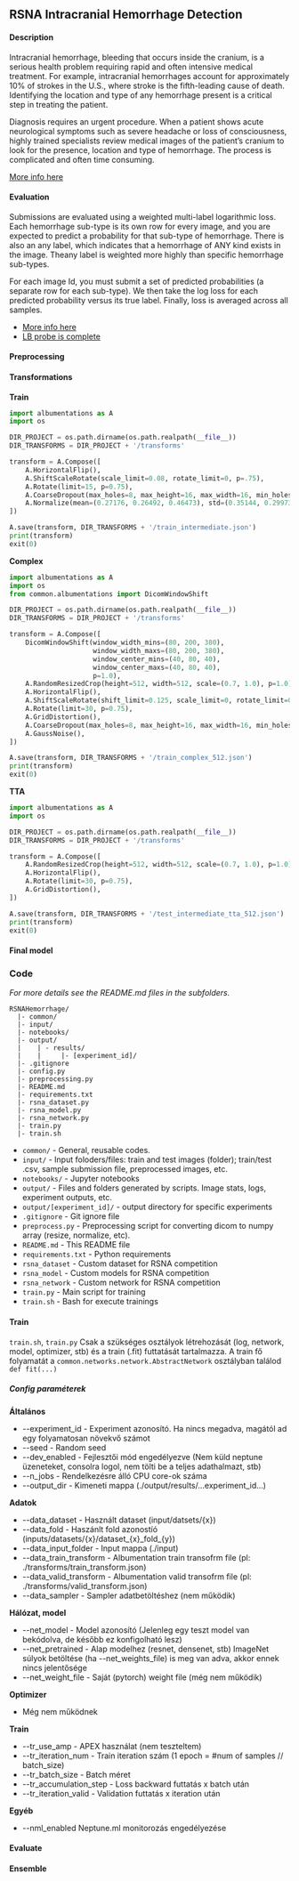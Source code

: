## RSNA Intracranial Hemorrhage Detection

#### Description
Intracranial hemorrhage, bleeding that occurs inside the cranium, is a serious health problem requiring rapid and often intensive medical treatment. For example, intracranial hemorrhages account for approximately 10% of strokes in the U.S., where stroke is the fifth-leading cause of death. Identifying the location and type of any hemorrhage present is a critical step in treating the patient.

Diagnosis requires an urgent procedure. When a patient shows acute neurological symptoms such as severe headache or loss of consciousness, highly trained specialists review medical images of the patient’s cranium to look for the presence, location and type of hemorrhage. The process is complicated and often time consuming.

[More info here](https://www.kaggle.com/c/rsna-intracranial-hemorrhage-detection/overview)

#### Evaluation
Submissions are evaluated using a weighted multi-label logarithmic loss. Each hemorrhage sub-type is its own row for every image, and you are expected to predict a probability for that sub-type of hemorrhage. There is also an any label, which indicates that a hemorrhage of ANY kind exists in the image. Theany label is weighted more highly than specific hemorrhage sub-types.

For each image Id, you must submit a set of predicted probabilities (a separate row for each sub-type). We then take the log loss for each predicted probability versus its true label. Finally, loss is averaged across all samples.

- [More info here](https://www.kaggle.com/c/rsna-intracranial-hemorrhage-detection/overview/evaluation)
- [LB probe is complete](https://www.kaggle.com/c/rsna-intracranial-hemorrhage-detection/discussion/110461)

#### Preprocessing

#### Transformations

**Train**
```python
import albumentations as A
import os

DIR_PROJECT = os.path.dirname(os.path.realpath(__file__))
DIR_TRANSFORMS = DIR_PROJECT + '/transforms'

transform = A.Compose([
    A.HorizontalFlip(),
    A.ShiftScaleRotate(scale_limit=0.08, rotate_limit=0, p=.75),
    A.Rotate(limit=15, p=0.75),
    A.CoarseDropout(max_holes=8, max_height=16, max_width=16, min_holes=4, min_height=8, min_width=8),
    A.Normalize(mean=(0.27176, 0.26492, 0.46473), std=(0.35144, 0.29973, 0.23607), p=1.0)
])

A.save(transform, DIR_TRANSFORMS + '/train_intermediate.json')
print(transform)
exit(0)

```

**Complex**
```python
import albumentations as A
import os
from common.albumentations import DicomWindowShift

DIR_PROJECT = os.path.dirname(os.path.realpath(__file__))
DIR_TRANSFORMS = DIR_PROJECT + '/transforms'

transform = A.Compose([
    DicomWindowShift(window_width_mins=(80, 200, 380),
                     window_width_maxs=(80, 200, 380),
                     window_center_mins=(40, 80, 40),
                     window_center_maxs=(40, 80, 40),
                     p=1.0),
    A.RandomResizedCrop(height=512, width=512, scale=(0.7, 1.0), p=1.0),
    A.HorizontalFlip(),
    A.ShiftScaleRotate(shift_limit=0.125, scale_limit=0, rotate_limit=0, p=.6),
    A.Rotate(limit=30, p=0.75),
    A.GridDistortion(),
    A.CoarseDropout(max_holes=8, max_height=16, max_width=16, min_holes=4, min_height=8, min_width=8),
    A.GaussNoise(),
])

A.save(transform, DIR_TRANSFORMS + '/train_complex_512.json')
print(transform)
exit(0)
```

**TTA**
```python
import albumentations as A
import os

DIR_PROJECT = os.path.dirname(os.path.realpath(__file__))
DIR_TRANSFORMS = DIR_PROJECT + '/transforms'

transform = A.Compose([
    A.RandomResizedCrop(height=512, width=512, scale=(0.7, 1.0), p=1.0),
    A.HorizontalFlip(),
    A.Rotate(limit=30, p=0.75),
    A.GridDistortion(),
])

A.save(transform, DIR_TRANSFORMS + '/test_intermediate_tta_512.json')
print(transform)
exit(0)
```

#### Final model

### Code
*For more details see the README.md files in the subfolders.*
```
RSNAHemorrhage/
  |- common/
  |- input/
  |- notebooks/
  |- output/
  |    | - results/
  |    |     |- [experiment_id]/
  |- .gitignore
  |- config.py
  |- preprocessing.py
  |- README.md
  |- requirements.txt
  |- rsna_dataset.py
  |- rsna_model.py
  |- rsna_network.py
  |- train.py
  |- train.sh
```

- `common/` - General, reusable codes.
- `input/` - Input foloders/files: train and test images (folder); train/test .csv, sample submission file,
preprocessed images, etc.
- `notebooks/` - Jupyter notebooks
- `output/` - Files and folders generated by scripts. Image stats, logs, experiment outputs, etc.
- `output/[experiment_id]/` - output directory for specific experiments
- `.gitignore` - Git ignore file
- `preprocess.py` - Preprocessing script for converting dicom to numpy array (resize, normalize, etc).
- `README.md` - This README file
- `requirements.txt` - Python requirements
- `rsna_dataset` - Custom dataset for RSNA competition
- `rsna_model` - Custom models for RSNA competition
- `rsna_network` - Custom network for RSNA competition
- `train.py` - Main script for training
- `train.sh` - Bash for execute trainings

#### Train
`train.sh`, `train.py`
Csak a szükséges osztályok létrehozását (log, network, model, optimizer, stb) és a train (.fit) futtatását tartalmazza.
A train fő folyamatát a `common.networks.network.AbstractNetwork` osztályban találod `def fit(...)`

##### Config paraméterek
**Általános**
- --experiment_id - Experiment azonosító. Ha nincs megadva, magától ad egy folyamatosan növekvő számot
- --seed - Random seed
- --dev_enabled - Fejlesztői mód engedélyezve (Nem küld neptune üzeneteket, consolra logol, nem tölti be a teljes adathalmazt, stb)
- --n_jobs - Rendelkezésre álló CPU core-ok száma
- --output_dir - Kimeneti mappa (./output/results/...experiment_id...)

**Adatok**
- --data_dataset - Használt dataset (input/datsets/{x})
- --data_fold - Haszánlt fold azonostíó (inputs/datasets/{x}/dataset_{x}\_fold_{y})
- --data_input_folder - Input mappa (./input)
- --data_train_transform - Albumentation train transofrm file (pl: ./transforms/train_transform.json)
- --data_valid_transform - Albumentation valid transofrm file (pl: ./transforms/valid_transform.json)
- --data_sampler - Sampler adatbetöltéshez (nem működik)

**Hálózat, model**
- --net_model - Model azonosító (Jelenleg egy teszt model van bekódolva, de később ez konfigolható lesz)
- --net_pretrained - Alap modelhez (resnet, densenet, stb) ImageNet súlyok betöltése (ha --net_weights_file) is meg van
adva, akkor ennek nincs jelentősége
- --net_weight_file - Saját (pytorch) weight file (még nem működik)

**Optimizer**
- Még nem működnek

**Train**
- --tr_use_amp - APEX használat (nem teszteltem)
- --tr_iteration_num - Train iteration szám (1 epoch = #num of samples // batch_size)
- --tr_batch_size - Batch méret
- --tr_accumulation_step - Loss backward futtatás x batch után
- --tr_iteration_valid - Validation futtatás x iteration után

**Egyéb**
- --nml_enabled Neptune.ml monitorozás engedélyezése



#### Evaluate

#### Ensemble